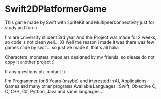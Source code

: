 # Swift2DPlatformerGame

This game made by Swift with SpriteKit and MultipeerConnectivity just for study and fun :)

I'm are University student 3rd year 
And this Project was made for 2 weeks, so code is not clean well... X(
Well the reason i made it was there was few games code by swift... so just we made it, that's all haha

Characters, monsters, maps are designed by my friends, so please do not copy it another project :)


If any questions plz contact :)

I'm Programmer for 8 Years (maybe)
and interested in AI, Applications, Games and many other programs
Available Languages : Swift, Objective C, C, C++, C#, Python, Java and some langauges...

